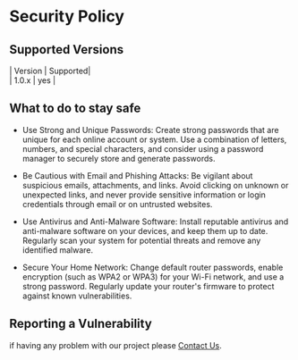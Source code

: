 # Security Policy
## Supported Versions
| Version | Supported|<br>
| 1.0.x | yes |

## What to do to stay safe
* Use Strong and Unique Passwords: Create strong passwords that are unique for each online account or system. Use a combination of letters, numbers, and special characters, and consider using a password manager to securely store and generate passwords.

* Be Cautious with Email and Phishing Attacks: Be vigilant about suspicious emails, attachments, and links. Avoid clicking on unknown or unexpected links, and never provide sensitive information or login credentials through email or on untrusted websites.

* Use Antivirus and Anti-Malware Software: Install reputable antivirus and anti-malware software on your devices, and keep them up to date. Regularly scan your system for potential threats and remove any identified malware.

* Secure Your Home Network: Change default router passwords, enable encryption (such as WPA2 or WPA3) for your Wi-Fi network, and use a strong password. Regularly update your router's firmware to protect against known vulnerabilities.

## Reporting a Vulnerability
if having any problem with our project please [Contact Us](mailto:antonineuniversityprojects@gmail.com).
